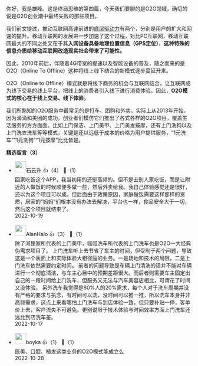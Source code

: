 你好，我是雄峰。这是终局思维的第四篇，今天我们要聊的是O2O领域，确切的说是O2O创业潮中最终失败的那些项目。

我们前文提过，推动互联网高速前进的[底层驱动力](https://time.geekbang.org/column/article/552161)有两个，分别是用户的扩大和网速的提升。移动互联网的发展进一步加速了这个过程，对比PC互联网，移动互联网最大的不同之处又在于其**入网设备具备地理位置信息（GPS定位）**，**这种特殊的信息介质给移动互联网改造现实社会带来了可能性。**

因此，2010年前后，伴随着4G带宽的提速以及智能设备的普及，随之而来的是O2O（Online To Offline）这种将线上线下结合的新模式逐步蔓延开来。

O2O（Online to Offline）模式就是将线下商务的机会与互联网结合，让互联网成为线下交易的线上平台，把线上的消费者引入线下进行消费体验。因此，**O2O模式的核心在于线上交易、线下体验。**

我们所熟知的O2O服务中最常见的是打车、团购和外卖。实际上从2013年开始，因为滴滴和美团的成功，创业者们模仿它们推出了各式各样的O2O项目，覆盖生活服务的方方面面。比如上门保洁、上门美甲、上门美发按摩，还有上门洗狗以及上门洗衣洗车等等模式，关键是还以远低于成本的价格为用户提供服务，“1元洗车”“1元洗狗”“1元按摩”比比皆是。
<div><strong>精选留言（3）</strong></div><ul>
<li><img src="https://static001.geekbang.org/account/avatar/00/0f/a0/c3/c5db35df.jpg" width="30px"><span>石云升</span> 👍（4） 💬（1）<div>回家吃饭这个APP，我当初用的还挺高频的。但不是去别人家吃饭，而是让附近的人做饭的时候顺便多做一些，然后外卖给我。我自己体验感觉还是很好，还以为这个项目可以成。但后面由于政策原因，家庭做饭需要这样那样的资质，居家的”妈妈“们根本没有办法去解决，平台也一样，食品安全大于一切，然后这个项目就结束了。</div>2022-10-19</li><br/><li><img src="https://static001.geekbang.org/account/avatar/00/28/80/1e/771169c0.jpg" width="30px"><span>AlanHalo</span> 👍（3） 💬（1）<div>除了河狸家所代表的上门美甲，呱呱洗车所代表的上门洗车也是O2O一大经典伪需求项目了。
上门洗车听上去节省了车主的时间，但受制于两个问题，导致这是一个表面上和实际体验大相径庭的业务。一是场地和技术的局限，二是上门洗车依然需要约定时间。
前者的问题导致是车辆上门清洗的话并不能对车辆进行一个彻底清洁，与车主心目中的预期差距很大。而后者则需要车主固定出自己的一段时间给上门洗车，但服务又无法与汽车美容店相比，可谓花了时间又没体验。
另外洗车我觉得是80%人的20%需求，每个人对于洗车周期并没有严格的要求与执念，有时间可以洗，没时间可以推一推，所以洗车本身并非高频需求，这点上来看哪怕上门洗车与到店体验一致，但只要补贴一停，客单价上去，客户流失不可避免。更别说限于技术体验与时间效率方面上门洗车还远比到店洗车差。</div>2022-10-17</li><br/><li><img src="https://static001.geekbang.org/account/avatar/00/15/51/ab/f1c3a11a.jpg" width="30px"><span>boyka</span> 👍（1） 💬（1）<div>医美、口腔、植发这类业务的O2O模式能成立么</div>2022-10-28</li><br/>
</ul>